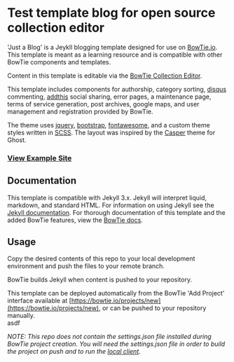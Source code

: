 # Test template blog for open source collection editor

'Just a Blog' is a Jeykll blogging template designed for use on [BowTie.io](https://bowtie.io). This template is meant as a learning resource and is compatible with other BowTie components and templates.

Content in this template is editable via the [BowTie Collection Editor](https://bowtie.io/help/working-with-jekyll-collections-bowtie/).

This template includes components for authorship, category sorting, [disqus](https://disqus.com/) commenting, [addthis](http://www.addthis.com/) social sharing, error pages, a maintenance page, terms of service generation, post archives, google maps, and user management and registration provided by BowTie.

The theme uses [jquery](https://jquery.com/), [bootstrap](http://getbootstrap.com/), [fontawesome](https://fortawesome.github.io/Font-Awesome/), and a custom theme styles written in [SCSS](http://sass-lang.com/).  The layout was inspired by the [Casper](https://github.com/TryGhost/Casper) theme for Ghost.

### [View Example Site](https://blogging.bowtied.io/)


## Documentation
This template is compatible with Jekyll 3.x. Jekyll will interpret liquid, markdown, and  standard HTML. For information on using Jekyll see the [Jekyll documentation](http://jekyllrb.com/). For thorough documentation of this template and the added BowTie features, view the [BowTie docs](https://bowtie.io/docs/#projects).

## Usage

Copy the desired contents of this repo to your local development environment and push the files to your remote branch.

BowTie builds Jekyll when content is pushed to your repository.

This template can be deployed automatically from the BowTie 'Add Project' interface available at [https://bowtie.io/projects/new](https://bowtie.io/projects/new), or can be pushed to your repository manually.  
asdf

_NOTE: This repo does not contain the settings.json file installed during BowTie project creation. You will need the settings.json file in order to build the project on push and to run the [local client](https://github.com/bowtie-io/bowtie-io)._
